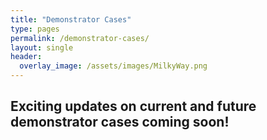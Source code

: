```yaml
---
title: "Demonstrator Cases"
type: pages
permalink: /demonstrator-cases/
layout: single
header:
  overlay_image: /assets/images/MilkyWay.png
---
```



## Exciting updates on current and future demonstrator cases coming soon!